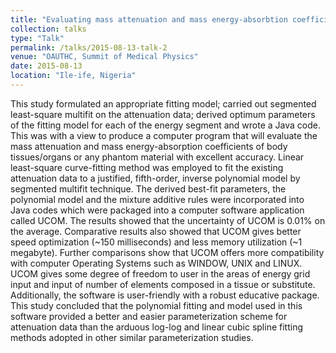 ```yaml
---
title: "Evaluating mass attenuation and mass energy-absorbtion coefficients of body tissues/ organ using computer software."
collection: talks
type: "Talk"
permalink: /talks/2015-08-13-talk-2
venue: "OAUTHC, Summit of Medical Physics"
date: 2015-08-13
location: "Ile-ife, Nigeria"
---
```


This study formulated an appropriate fitting model; carried out segmented least-square multifit on the attenuation data; derived optimum parameters of the fitting model for each of the energy segment and wrote a Java code. This was with a view to produce a computer program that will evaluate the mass attenuation and mass energy-absorption coefficients of body tissues/organs or any phantom material with excellent accuracy. 
Linear least-square curve-fitting method was employed to fit the existing attenuation data to a justified, fifth-order, inverse polynomial model by segmented multifit technique. The derived best-fit parameters, the polynomial model and the mixture additive rules were incorporated into Java codes which were packaged into a computer software application called UCOM.
The results showed that the uncertainty of UCOM is 0.01% on the average.  Comparative results also showed that UCOM gives better speed optimization (~150 milliseconds) and less memory utilization (~1 megabyte). Further comparisons show that UCOM offers more compatibility with computer Operating Systems such as WINDOW, UNIX and LINUX. UCOM gives some degree of freedom to user in the areas of energy grid input and input of number of elements composed in a tissue or substitute. Additionally, the software is user-friendly with a robust educative package.  
This study concluded that the polynomial fitting and model used in this software provided a better and easier parameterization scheme for attenuation data than the arduous log-log and linear cubic spline fitting methods adopted in other similar parameterization studies.
